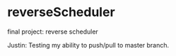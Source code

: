 # reverseScheduler
final project: reverse scheduler

Justin: Testing my ability to push/pull to master branch.
